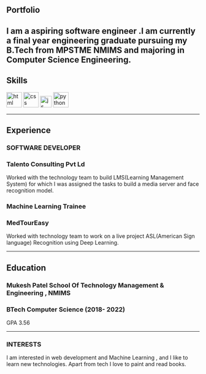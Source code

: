 ## Portfolio

I am a aspiring software engineer .I am currently a final year engineering graduate pursuing my B.Tech from MPSTME NMIMS and majoring in Computer Science Engineering.
---

## Skills

<p align='left'>
  <img src="https://upload.wikimedia.org/wikipedia/commons/thumb/6/61/HTML5_logo_and_wordmark.svg/2048px-HTML5_logo_and_wordmark.svg.png" alt="html" width="40" height="40">
  <img src='https://upload.wikimedia.org/wikipedia/commons/thumb/d/d5/CSS3_logo_and_wordmark.svg/1200px-CSS3_logo_and_wordmark.svg.png' alt="css" width="40" height="40">
  <img src='https://upload.wikimedia.org/wikipedia/commons/6/6a/JavaScript-logo.png' height='30' width='auto' alt="js">
  <img src='https://upload.wikimedia.org/wikipedia/commons/thumb/c/c3/Python-logo-notext.svg/1200px-Python-logo-notext.svg.png' alt = "python" width="40" height="40"/>
</p>

---

## Experience

### **SOFTWARE DEVELOPER**
### Talento Consulting Pvt Ld

Worked with the technology team to build LMS(Learning Management System) for which I was assigned the tasks to build a media server and face recognition model.

### **Machine Learning Trainee**
### MedTourEasy

Worked with technology team to work on a live project ASL(American Sign language) Recognition using Deep Learning.

---

## Education

### **Mukesh Patel School Of Technology Management & Engineering , NMIMS**
### BTech Computer Science (2018- 2022)
GPA 3.56

---

### INTERESTS
I am interested in web development and Machine Learning , and I like to learn new technologies.
Apart from tech I love to paint and read books.
